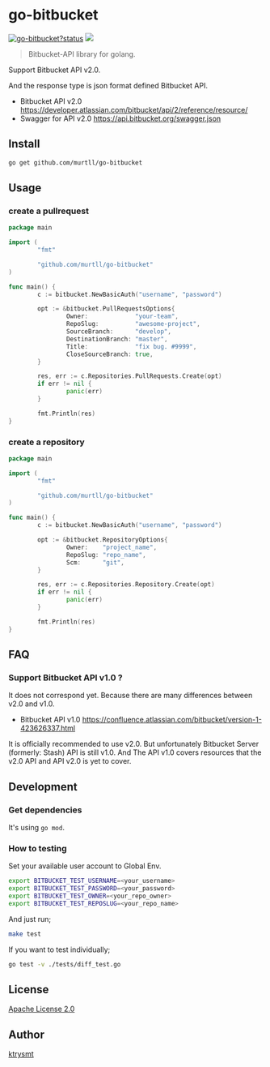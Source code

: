 # go-bitbucket

<a class="repo-badge" href="https://godoc.org/github.com/murtll/go-bitbucket"><img src="https://godoc.org/github.com/murtll/go-bitbucket?status.svg" alt="go-bitbucket?status"></a>
<a href="https://goreportcard.com/report/github.com/murtll/go-bitbucket"><img class="badge" tag="github.com/murtll/go-bitbucket" src="https://goreportcard.com/badge/github.com/murtll/go-bitbucket"></a>

> Bitbucket-API library for golang.

Support Bitbucket API v2.0.

And the response type is json format defined Bitbucket API.

- Bitbucket API v2.0 <https://developer.atlassian.com/bitbucket/api/2/reference/resource/>
- Swagger for API v2.0 <https://api.bitbucket.org/swagger.json>

## Install

```sh
go get github.com/murtll/go-bitbucket
```

## Usage

### create a pullrequest

```go
package main

import (
        "fmt"

        "github.com/murtll/go-bitbucket"
)

func main() {
        c := bitbucket.NewBasicAuth("username", "password")

        opt := &bitbucket.PullRequestsOptions{
                Owner:             "your-team",
                RepoSlug:          "awesome-project",
                SourceBranch:      "develop",
                DestinationBranch: "master",
                Title:             "fix bug. #9999",
                CloseSourceBranch: true,
        }

        res, err := c.Repositories.PullRequests.Create(opt)
        if err != nil {
                panic(err)
        }

        fmt.Println(res)
}
```

### create a repository

```go
package main

import (
        "fmt"

        "github.com/murtll/go-bitbucket"
)

func main() {
        c := bitbucket.NewBasicAuth("username", "password")

        opt := &bitbucket.RepositoryOptions{
                Owner:    "project_name",
                RepoSlug: "repo_name",
                Scm:      "git",
        }

        res, err := c.Repositories.Repository.Create(opt)
        if err != nil {
                panic(err)
        }

        fmt.Println(res)
}
```

## FAQ

### Support Bitbucket API v1.0 ?

It does not correspond yet. Because there are many differences between v2.0 and v1.0.

- Bitbucket API v1.0 <https://confluence.atlassian.com/bitbucket/version-1-423626337.html>

It is officially recommended to use v2.0.
But unfortunately Bitbucket Server (formerly: Stash) API is still v1.0.
And The API v1.0 covers resources that the v2.0 API and API v2.0 is yet to cover.

## Development

### Get dependencies

It's using `go mod`.

### How to testing

Set your available user account to Global Env.

```sh
export BITBUCKET_TEST_USERNAME=<your_username>
export BITBUCKET_TEST_PASSWORD=<your_password>
export BITBUCKET_TEST_OWNER=<your_repo_owner>
export BITBUCKET_TEST_REPOSLUG=<your_repo_name>
```

And just run;

```sh
make test
```

If you want to test individually;

```sh
go test -v ./tests/diff_test.go
```


## License

[Apache License 2.0](./LICENSE)

## Author

[ktrysmt](https://github.com/ktrysmt)

